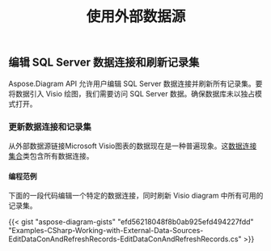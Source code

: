 ﻿---
title: 使用外部数据源
type: docs
weight: 200
url: /zh/net/working-with-external-data-sources/
description: 本节介绍如何使用 Aspose.Diagram 使用外部数据源。
---
## **编辑 SQL Server 数据连接和刷新记录集**
Aspose.Diagram API 允许用户编辑 SQL Server 数据连接并刷新所有记录集。要将数据引入 Visio 绘图，我们需要访问 SQL Server 数据。确保数据库未以独占模式打开。
### **更新数据连接和记录集**
从外部数据源链接Microsoft Visio图表的数据现在是一种普遍现象。这[数据连接集合](http://www.aspose.com/api/net/diagram/aspose.diagram/dataconnectioncollection)类包含所有数据连接。
#### **编程范例**
下面的一段代码编辑一个特定的数据连接，同时刷新 Visio diagram 中所有可用的记录集。

{{< gist "aspose-diagram-gists" "efd56218048f8b0ab925efd494227fdd" "Examples-CSharp-Working-with-External-Data-Sources-EditDataConAndRefreshRecords-EditDataConAndRefreshRecords.cs" >}}
